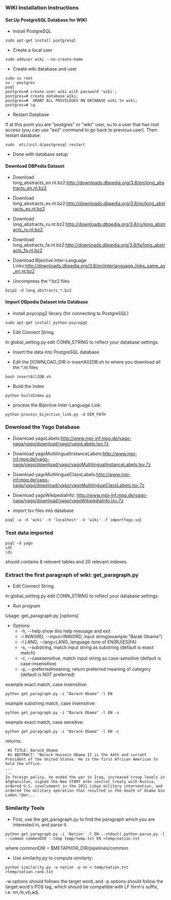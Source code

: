 ### WIKI Installation Instructions

#### Set Up PostgreSQL Database for WIKI

* Install PostgreSQL

```
sudo apt-get install postgresql
```

* Create a local user

```
sudo adduser wiki --no-create-home
```

* Create wiki database and user

```
sudo su root
su - postgres
psql
postgres=# create user wiki with password 'wiki';
postgres=# create database wiki;
postgres=#  GRANT ALL PRIVILEGES ON DATABASE wiki to wiki;
postgres=# \q
```

* Restart Database

If at this point you are "postgres" or "wiki" user, su to a user that has root access (you can use "exit" command to go back to previous user). Then restart database:

```
sudo  etc/init.d/postgresql restart
```

* Done with database setup

#### Download DBPedia Dataset

* Download long_abstracts_en.nt.bz2:http://downloads.dbpedia.org/3.8/en/long_abstracts_en.nt.bz2

* Download long_abstracts_es.nt.bz2:http://downloads.dbpedia.org/3.8/es/long_abstracts_es.nt.bz2

* Download long_abstracts_ru.nt.bz2:http://downloads.dbpedia.org/3.8/ru/long_abstracts_ru.nt.bz2

* Download long_abstracts_fa.nt.bz2:http://downloads.dbpedia.org/3.8/fa/long_abstracts_fa.nt.bz2

* Download Bijective Inter-Language Links:http://downloads.dbpedia.org/3.8/en/interlanguage_links_same_as_en.nt.bz2

* Uncompress the *.bz2 files

```
bzip2 -d long_abstracts_*.bz2 
```

#### Import DBpedia Dataset into Database

* Install psycopg2 library (for connecting to PostgreSQL)

```
sudo apt-get install python-psycopg2
```

* Edit Connect String

In global_setting.py edit CONN_STRING to reflect your database
settings.

* Insert the data into PostgreSQL database

* Edit the DOWNLOAD_DIR in insertAll2DB.sh to where you download all the *.nt files
```
bash insertAll2DB.sh
```


* Build the Index
```
python buildIndex.py
```

* process the Bijective Inter-Language Link:
```
python process_bijective_link.py -d DIR_PATH
```

### Download the Yago Database

* Download yagoLabels:http://www.mpi-inf.mpg.de/yago-naga/yago/download/yago/yagoLabels.tsv.7z

* Download yagoMultilingualInstanceLabels:http://www.mpi-inf.mpg.de/yago-naga/yago/download/yago/yagoMultilingualInstanceLabels.tsv.7z

* Download yagoMultilingualClassLabels:http://www.mpi-inf.mpg.de/yago-naga/yago/download/yago/yagoMultilingualClassLabels.tsv.7z

* Download yagoWikipediaInfo: http://www.mpi-inf.mpg.de/yago-naga/yago/download/yago/yagoWikipediaInfo.tsv.7z




* import tsv files into database 
```
psql -a -d 'wiki' -h 'localhost' -U 'wiki' -f importYago.sql
```

### Test data imported
```
psql -d yago
\dt 
\di
```
should contains 6 relevent tables and 20 relevant indexes.


### Extract the first paragraph of wiki: get_paragraph.py

* Edit Connect String

In global_setting.py edit CONN_STRING to reflect your database
settings.

* Run program

Usage: get_paragraph.py [options]

* Options:
  * -h, --help show this help message and exit
  * -i INWORD, --input=INWORD, input string(example:"Barak Obama")
  * -l LANG, --lang=LANG, language (one of EN|RU|ES|FA)
  * -s, --substring, match input string as substring (default is exact match)
  * -c, --casesensitive, match input string as case-sensitive (default is case-insensitive)
  * -p, --preferredmeaning, return preferred meaning of category (default is NOT preferred)

example exact match, case insensitive:
```
python get_paragraph.py -i "Barack Obama" -l EN
```

example substring match, case insensitive:
```
python get_paragraph.py -i "Barack Obama" -l EN -s
```

example exact match, case sensitive:
```
python get_paragraph.py -i "Barack Obama" -l EN -c
```

returns:

```
 #1 TITLE: Barack_Obama
 #1 ABSTRACT: "Barack Hussein Obama II is the 44th and current President of the United States. He is the first African American to hold the office.
...
...
In foreign policy, he ended the war in Iraq, increased troop levels in Afghanistan, signed the New START arms control treaty with Russia, ordered U.S. involvement in the 2011 Libya military intervention, and ordered the military operation that resulted in the death of Osama bin Laden."@en...
```

### Similarity Tools

* First, use the get_paragraph.py to find the paragraph which you are interested in, and parse it.
```
python get_paragraph.py -i 'Nation' -l EN --stdout| python parse.py -l --common commonDIR --temp temp/temp.txt EN >temp/nation.txt
```
where commonDIR = $METAPHOR_DIR/pipelines/common

* Use similarity.py to compute similarty:
```
python similarity.py -w nation -p nn < temp/nation.txt >temp/nation.rank.txt
```
-w options should follows the target word, and -p options should follow the target word's POS tag, which should be compatible with LF form's suffix, i.e. nn,rb,vb,adj.
